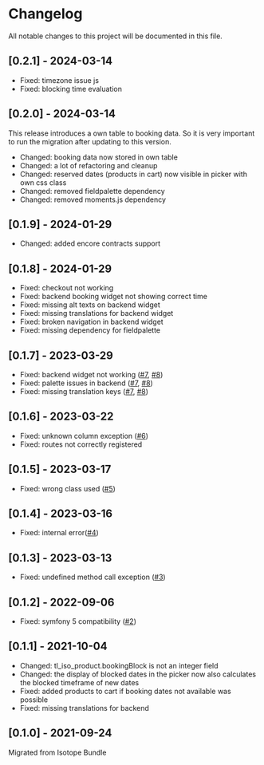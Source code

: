 # Changelog

All notable changes to this project will be documented in this file.

## [0.2.1] - 2024-03-14
- Fixed: timezone issue js
- Fixed: blocking time evaluation

## [0.2.0] - 2024-03-14
This release introduces a own table to booking data. So it is very important to run the migration after updating to this version.

- Changed: booking data now stored in own table 
- Changed: a lot of refactoring and cleanup
- Changed: reserved dates (products in cart) now visible in picker with own css class
- Changed: removed fieldpalette dependency
- Changed: removed moments.js dependency

## [0.1.9] - 2024-01-29
- Changed: added encore contracts support

## [0.1.8] - 2024-01-29
- Fixed: checkout not working
- Fixed: backend booking widget not showing correct time
- Fixed: missing alt texts on backend widget
- Fixed: missing translations for backend widget
- Fixed: broken navigation in backend widget
- Fixed: missing dependency for fieldpalette

## [0.1.7] - 2023-03-29
- Fixed: backend widget not working ([#7], [#8])
- Fixed: palette issues in backend ([#7], [#8])
- Fixed: missing translation keys  ([#7], [#8])

## [0.1.6] - 2023-03-22
- Fixed: unknown column exception ([#6])
- Fixed: routes not correctly registered

## [0.1.5] - 2023-03-17
- Fixed: wrong class used ([#5])

## [0.1.4] - 2023-03-16 
- Fixed: internal error([#4])

## [0.1.3] - 2023-03-13
- Fixed: undefined method call exception ([#3])

## [0.1.2] - 2022-09-06
- Fixed: symfony 5 compatibility ([#2])

## [0.1.1] - 2021-10-04
- Changed: tl_iso_product.bookingBlock is not an integer field
- Changed: the display of blocked dates in the picker now also calculates the blocked timeframe of new dates
- Fixed: added products to cart if booking dates not available was possible
- Fixed: missing translations for backend

## [0.1.0] - 2021-09-24
Migrated from Isotope Bundle


[#8]: https://github.com/heimrichhannot/contao-isotope-resource-booking-bundle/pull/8
[#7]: https://github.com/heimrichhannot/contao-isotope-resource-booking-bundle/issues/7
[#6]: https://github.com/heimrichhannot/contao-isotope-resource-booking-bundle/issues/6
[#5]: https://github.com/heimrichhannot/contao-isotope-resource-booking-bundle/issues/5
[#4]: https://github.com/heimrichhannot/contao-isotope-resource-booking-bundle/issues/4
[#3]: https://github.com/heimrichhannot/contao-isotope-resource-booking-bundle/issues/3
[#2]: https://github.com/heimrichhannot/contao-isotope-resource-booking-bundle/issues/2